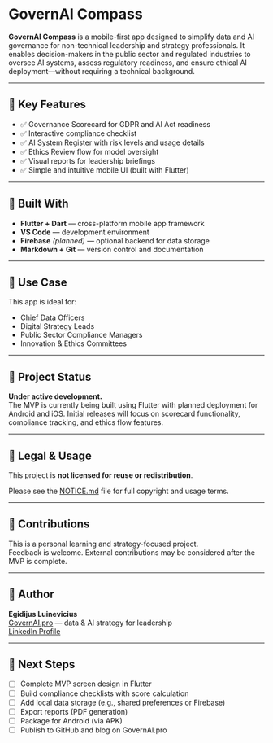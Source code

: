 # GovernAI Compass

**GovernAI Compass** is a mobile-first app designed to simplify data and AI governance for non-technical leadership and strategy professionals. It enables decision-makers in the public sector and regulated industries to oversee AI systems, assess regulatory readiness, and ensure ethical AI deployment—without requiring a technical background.

---

## 📲 Key Features

- ✅ Governance Scorecard for GDPR and AI Act readiness
- ✅ Interactive compliance checklist
- ✅ AI System Register with risk levels and usage details
- ✅ Ethics Review flow for model oversight
- ✅ Visual reports for leadership briefings
- ✅ Simple and intuitive mobile UI (built with Flutter)

---

## 🧩 Built With

- **Flutter + Dart** — cross-platform mobile app framework
- **VS Code** — development environment
- **Firebase** *(planned)* — optional backend for data storage
- **Markdown + Git** — version control and documentation

---

## 🧠 Use Case

This app is ideal for:
- Chief Data Officers
- Digital Strategy Leads
- Public Sector Compliance Managers
- Innovation & Ethics Committees

---

## 🚧 Project Status

**Under active development.**  
The MVP is currently being built using Flutter with planned deployment for Android and iOS. Initial releases will focus on scorecard functionality, compliance tracking, and ethics flow features.

---

## 🔐 Legal & Usage

This project is **not licensed for reuse or redistribution**.

Please see the [NOTICE.md](./NOTICE.md) file for full copyright and usage terms.

---

## 🤝 Contributions

This is a personal learning and strategy-focused project.  
Feedback is welcome. External contributions may be considered after the MVP is complete.

---

## 👤 Author

**Egidijus Luinevicius**  
[GovernAI.pro](https://governai.pro) — data & AI strategy for leadership  
[LinkedIn Profile](https://www.linkedin.com/in/egidijuslu/)

---

## 🧭 Next Steps

- [ ] Complete MVP screen design in Flutter
- [ ] Build compliance checklists with score calculation
- [ ] Add local data storage (e.g., shared preferences or Firebase)
- [ ] Export reports (PDF generation)
- [ ] Package for Android (via APK)
- [ ] Publish to GitHub and blog on GovernAI.pro
